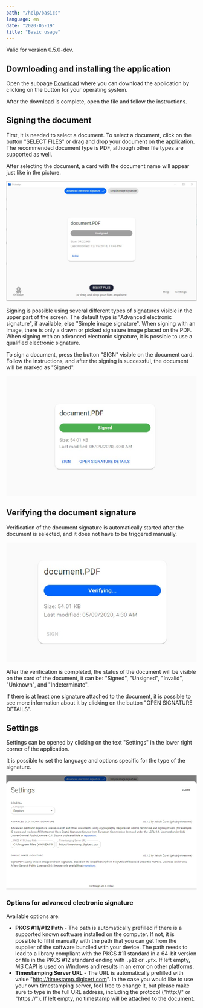 ```yaml
---
path: "/help/basics"
language: en
date: "2020-05-19"
title: "Basic usage"
---
```


Valid for version 0.5.0-dev.

## Downloading and installing the application

Open the subpage [Download](/sk/download) where you can download the application by clicking on the button for your operating system.

After the download is complete, open the file and follow the instructions.

## Signing the document

First, it is needed to select a document.
To select a document, click on the button "SELECT FILES" or drag and drop your document on the application.
The recommended document type is PDF, although other file types are supported as well.

After selecting the document, a card with the document name will appear just like in the picture.

![screenshot](../../images/screenshot-en-unsigned.jpg "Screenshot with unsigned document.")

Signing is possible using several different types of signatures visible in the upper part of the screen.
The default type is "Advanced electronic signature", if available, else "Simple image signature".
When signing with an image, there is only a drawn or picked signature image placed on the PDF.
When signing with an advanced electronic signature, it is possible to use a qualified electronic signature.

To sign a document, press the button "SIGN" visible on the document card.
Follow the instructions, and after the signing is successful, the document will be marked as "Signed".

![screenshot](../../images/screenshot-en-signed.jpg "Card with the signed document.")

## Verifying the document signature

Verification of the document signature is automatically started after the document is selected, and it does not have to be triggered manually.

![screenshot](../../images/screenshot-en-verifying.jpg "Card with the document that is being verified.")

After the verification is completed, the status of the document will be visible on the card of the document, it can be: "Signed", "Unsigned", "Invalid", "Unknown", and "Indeterminate".

If there is at least one signature attached to the document, it is possible to see more information about it by clicking on the button "OPEN SIGNATURE DETAILS".

## Settings

Settings can be opened by clicking on the text "Settings" in the lower right corner of the application.

It is possible to set the language and options specific for the type of the signature.

![screenshot](../../images/screenshot-en-settings.jpg "Screenshot with open Settings.")

### Options for advanced electronic signature

Available options are:

- **PKCS #11/#12 Path** - The path is automatically prefilled if there is a supported known software installed on the computer. If not, it is possible to fill it manually with the path that you can get from the supplier of the software bundled with your device. The path needs to lead to a library compliant with the PKCS #11 standard in a 64-bit version or file in the PKCS #12 standard ending with `.p12` or `.pfx`. If left empty, MS CAPI is used on Windows and results in an error on other platforms.
- **Timestamping Server URL** - The URL is automatically prefilled with value "http://timestamp.digicert.com". In the case you would like to use your own timestamping server, feel free to change it, but please make sure to type in the full URL address, including the protocol ("http://" or "https://"). If left empty, no timestamp will be attached to the document.
